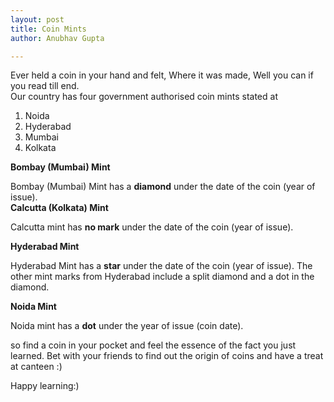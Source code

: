 ```yaml
---
layout: post
title: Coin Mints
author: Anubhav Gupta

---
```

<style>
   header{
      
     background-color: rgba(249, 241 ,241 , 0.7);
         font-weight: bolder;
         font-size: larger;
         font-family: fantasy;
        }
      </style>

Ever held a coin in your hand and felt, Where it was made, Well you can if you read till end.<br/>
Our country has four government authorised coin mints stated at<br/>      

1. Noida<br/>
2. Hyderabad<br/>
3. Mumbai<br/>
4. Kolkata<br/>


<b>Bombay (Mumbai) Mint</b><br/>

Bombay (Mumbai) Mint has a <b>diamond</b> under the date of the coin (year of issue). <br/>
<b>Calcutta (Kolkata) Mint</b><br/>

Calcutta mint has <b>no mark</b> under the date of the coin (year of issue).<br/>

<b>Hyderabad Mint</b><br/>

Hyderabad Mint has a <b>star</b> under the date of the coin (year of issue). The other mint marks from Hyderabad include a split diamond and a dot in the diamond.<br/>

<b>Noida Mint</b><br/>

Noida mint has a <b>dot</b> under the year of issue (coin date).<br/>

so find a coin in your pocket and feel the essence of the fact you just learned. Bet with your friends to find out the origin of coins and have a treat at canteen :)<br/>


Happy learning:)

